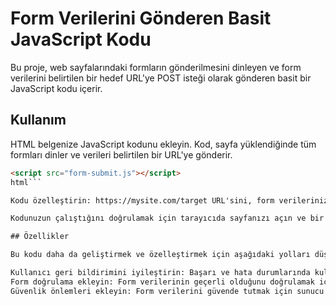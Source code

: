 # Form Verilerini Gönderen Basit JavaScript Kodu

Bu proje, web sayfalarındaki formların gönderilmesini dinleyen ve form verilerini belirtilen bir hedef URL'ye POST isteği olarak gönderen basit bir JavaScript kodu içerir.

## Kullanım

HTML belgenize JavaScript kodunu ekleyin. Kod, sayfa yüklendiğinde tüm formları dinler ve verileri belirtilen bir URL'ye gönderir.

```html
<script src="form-submit.js"></script>
html```

Kodu özelleştirin: https://mysite.com/target URL'sini, form verilerinizi almak istediğiniz hedef URL'siyle değiştirin.

Kodunuzun çalıştığını doğrulamak için tarayıcıda sayfanızı açın ve bir form göndermeyi deneyin. Konsolunuzu (F12 tuşuna basarak) kontrol ederek gönderilen mesajları görebilirsiniz.

## Özellikler

Bu kodu daha da geliştirmek ve özelleştirmek için aşağıdaki yolları düşünebilirsiniz:

Kullanıcı geri bildirimini iyileştirin: Başarı ve hata durumlarında kullanıcıya daha açıklayıcı mesajlar gösterin.
Form doğrulama ekleyin: Form verilerinin geçerli olduğunu doğrulamak için ek kontroller ekleyin.
Güvenlik önlemleri ekleyin: Form verilerini güvende tutmak için sunucu tarafında güvenlik önlemleri ekleyin.
